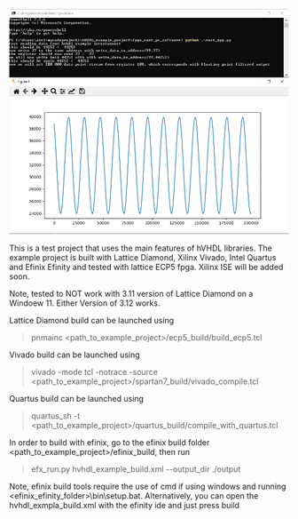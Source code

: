 <p align="center">
  <a href="https://hvhdl.readthedocs.io/en/latest/hvhdl_example_project/hvhdl_example_project.html"><img width="550px" src="doc/test_app_run.png"/></a>
</p>

This is a test project that uses the main features of hVHDL libraries. The example project is built with Lattice Diamond, Xilinx Vivado, Intel Quartus and Efinix Efinity and tested with lattice ECP5 fpga. Xilinx ISE will be added soon.

Note, tested to NOT work with 3.11 version of Lattice Diamond on a Windoew 11. Either Version of 3.12 works.

Lattice Diamond build can be launched using
> pnmainc <path_to_example_project>/ecp5_build/build_ecp5.tcl

Vivado build can be launched using
> vivado -mode tcl -notrace -source <path_to_example_project>/spartan7_build/vivado_compile.tcl

Quartus build can be launched using
> quartus_sh -t <path_to_example_project>/quartus_build/compile_with_quartus.tcl

In order to build with efinix, go to the efinix build folder <path_to_example_project>/efinix_build, then run
> efx_run.py hvhdl_example_build.xml --output_dir ./output

Note, efinix build tools require the use of cmd if using windows and running <efinix_efinity_folder>\bin\setup.bat. Alternatively, you can open the hvhdl_exmpla_build.xml with the efinity ide and just press build
